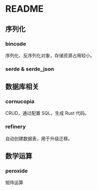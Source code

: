 # README

## 序列化

### bincode

序列化、反序列化对象，存储资源占用较小。

### serde & serde_json

## 数据库相关

### cornucopia

CRUD，通过配置 SQL，生成 Rust 代码。

### refinery

自动创建数据表，用于升级迁移。

## 数学运算

### peroxide

矩阵运算
